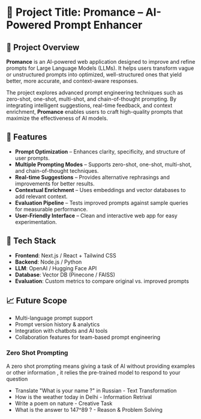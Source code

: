 # 📌 Project Title: Promance – AI-Powered Prompt Enhancer  

## 🚀 Project Overview  
**Promance** is an AI-powered web application designed to improve and refine prompts for Large Language Models (LLMs). It helps users transform vague or unstructured prompts into optimized, well-structured ones that yield better, more accurate, and context-aware responses.  

The project explores advanced prompt engineering techniques such as zero-shot, one-shot, multi-shot, and chain-of-thought prompting. By integrating intelligent suggestions, real-time feedback, and context enrichment, **Promance** enables users to craft high-quality prompts that maximize the effectiveness of AI models.  

## 🔧 Features  
- **Prompt Optimization** – Enhances clarity, specificity, and structure of user prompts.  
- **Multiple Prompting Modes** – Supports zero-shot, one-shot, multi-shot, and chain-of-thought techniques.  
- **Real-time Suggestions** – Provides alternative rephrasings and improvements for better results.  
- **Contextual Enrichment** – Uses embeddings and vector databases to add relevant context.  
- **Evaluation Pipeline** – Tests improved prompts against sample queries for measurable performance.  
- **User-Friendly Interface** – Clean and interactive web app for easy experimentation.  

## 🎯 Tech Stack  
- **Frontend**: Next.js / React + Tailwind CSS  
- **Backend**: Node.js / Python  
- **LLM**: OpenAI / Hugging Face API  
- **Database**: Vector DB (Pinecone / FAISS)  
- **Evaluation**: Custom metrics to compare original vs. improved prompts  

## 📈 Future Scope  
- Multi-language prompt support  
- Prompt version history & analytics  
- Integration with chatbots and AI tools  
- Collaboration features for team-based prompt engineering 

### Zero Shot Prompting 

  A zero shot prompting means giving a task of AI without providing examples or other information , it relies the pre-trained model to respond to your question

 * Translate "What is your name ?" in Russian - Text Transformation
 * How is the weather today in Delhi - Information Retrival 
 * Write a poem on nature - Creative Task
 * What is the answer to 147^89 ? - Reason & Problem Solving
